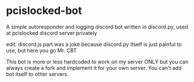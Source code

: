 # pcislocked-bot
A simple autoresponder and logging discord bot written in discord.py, used at pcislocked discord server privately

edit: discord.js part was a joke because discord.py itself is just painful to use, but here you go Mr. CBT



This bot is more or less hardcoded to work on my server ONLY but you can always create a fork and implement it for your own server. You can't add bot itself to other servers.
